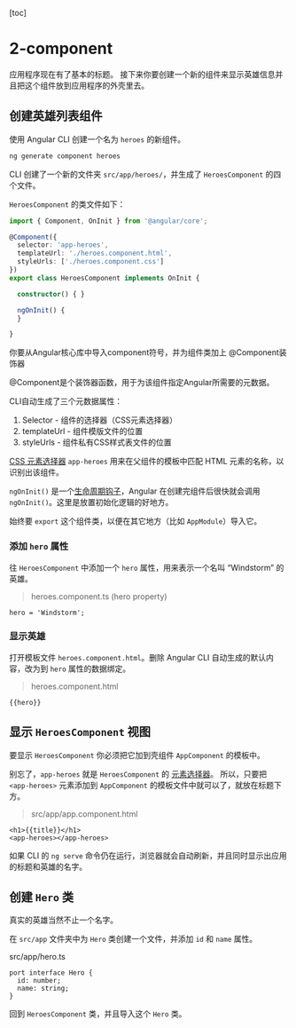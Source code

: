 [toc]

# 2-component

应用程序现在有了基本的标题。 接下来你要创建一个新的组件来显示英雄信息并且把这个组件放到应用程序的外壳里去。

## 创建英雄列表组件

使用 Angular CLI 创建一个名为 `heroes` 的新组件。

```bash
ng generate component heroes
```



CLI 创建了一个新的文件夹 `src/app/heroes/`，并生成了 `HeroesComponent` 的四个文件。

`HeroesComponent` 的类文件如下：

```typescript
import { Component, OnInit } from '@angular/core';

@Component({
  selector: 'app-heroes',
  templateUrl: './heroes.component.html',
  styleUrls: ['./heroes.component.css']
})
export class HeroesComponent implements OnInit {

  constructor() { }

  ngOnInit() {
  }

}
```

你要从Angular核心库中导入component符号，并为组件类加上 @Component装饰器

@Component是个装饰器函数，用于为该组件指定Angular所需要的元数据。

CLI自动生成了三个元数据属性：

1. Selector - 组件的选择器（CSS元素选择器）
2. templateUrl - 组件模版文件的位置
3. styleUrls - 组件私有CSS样式表文件的位置

[CSS 元素选择器](https://developer.mozilla.org/en-US/docs/Web/CSS/Type_selectors) `app-heroes` 用来在父组件的模板中匹配 HTML 元素的名称，以识别出该组件。

`ngOnInit()` 是一个[生命周期钩子](https://angular.cn/guide/lifecycle-hooks#oninit)，Angular 在创建完组件后很快就会调用 `ngOnInit()`。这里是放置初始化逻辑的好地方。

始终要 `export` 这个组件类，以便在其它地方（比如 `AppModule`）导入它。



### 添加 `hero` 属性

往 `HeroesComponent` 中添加一个 `hero` 属性，用来表示一个名叫 “Windstorm” 的英雄。

> heroes.component.ts (hero property)

```
hero = 'Windstorm';
```

### 显示英雄

打开模板文件 `heroes.component.html`。删除 Angular CLI 自动生成的默认内容，改为到 `hero` 属性的数据绑定。

> heroes.component.html

```
{{hero}}
```

## 显示 `HeroesComponent` 视图

要显示 `HeroesComponent` 你必须把它加到壳组件 `AppComponent` 的模板中。

别忘了，`app-heroes` 就是 `HeroesComponent` 的 [元素选择器](https://angular.cn/tutorial/toh-pt1#selector)。 所以，只要把 `<app-heroes>` 元素添加到 `AppComponent` 的模板文件中就可以了，就放在标题下方。

> src/app/app.component.html

```
<h1>{{title}}</h1>
<app-heroes></app-heroes>
```

如果 CLI 的 `ng serve` 命令仍在运行，浏览器就会自动刷新，并且同时显示出应用的标题和英雄的名字。



## 创建 `Hero` 类

真实的英雄当然不止一个名字。

在 `src/app` 文件夹中为 `Hero` 类创建一个文件，并添加 `id` 和 `name` 属性。

src/app/hero.ts

```
port interface Hero {
  id: number;
  name: string;
}
```

回到 `HeroesComponent` 类，并且导入这个 `Hero` 类。